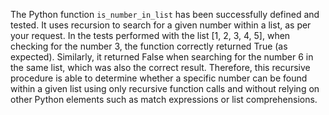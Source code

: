  The Python function `is_number_in_list` has been successfully defined and tested. It uses recursion to search for a given number within a list, as per your request. In the tests performed with the list [1, 2, 3, 4, 5], when checking for the number 3, the function correctly returned True (as expected). Similarly, it returned False when searching for the number 6 in the same list, which was also the correct result. Therefore, this recursive procedure is able to determine whether a specific number can be found within a given list using only recursive function calls and without relying on other Python elements such as match expressions or list comprehensions.
